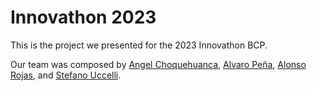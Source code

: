 # Innovathon 2023

This is the project we presented for the 2023 Innovathon BCP.

Our team was composed by [Angel Choquehuanca](), [Alvaro Peña](https://www.alvropena.com/), [Alonso Rojas](https://www.linkedin.com/in/alonso-rojas-alzamora-9b011622a/), and [Stefano Uccelli](https://www.linkedin.com/in/stefano-u-5104b8136/).